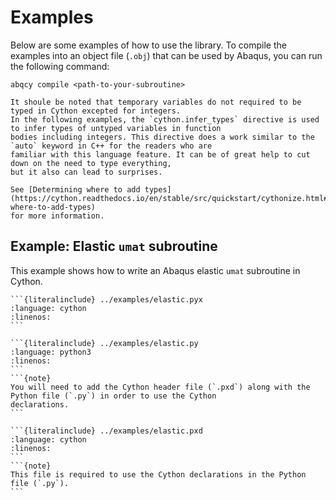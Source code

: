 # Examples

Below are some examples of how to use the library.
To compile the examples into an object file (`.obj`) that can be used by Abaqus, you can run the following command:
```shell
abqcy compile <path-to-your-subroutine>
```

```{note}
It shoule be noted that temporary variables do not required to be typed in Cython excepted for integers.
In the following examples, the `cython.infer_types` directive is used to infer types of untyped variables in function
bodies including integers. This directive does a work similar to the `auto` keyword in C++ for the readers who are
familiar with this language feature. It can be of great help to cut down on the need to type everything,
but it also can lead to surprises.

See [Determining where to add types](https://cython.readthedocs.io/en/stable/src/quickstart/cythonize.html#determining-where-to-add-types)
for more information.
```

## Example: Elastic `umat` subroutine

This example shows how to write an Abaqus elastic `umat` subroutine in Cython.

````{tab} Cython (elastic.pyx)
```{literalinclude} ../examples/elastic.pyx
:language: cython
:linenos:
```
````

````{tab} Pure Python (elastic.py)
```{literalinclude} ../examples/elastic.py
:language: python3
:linenos:
```
```{note}
You will need to add the Cython header file (`.pxd`) along with the Python file (`.py`) in order to use the Cython
declarations.
```
````

````{tab} Cython Header (elastic.pxd)
```{literalinclude} ../examples/elastic.pxd
:language: cython
:linenos:
```
```{note}
This file is required to use the Cython declarations in the Python file (`.py`).
```
````
